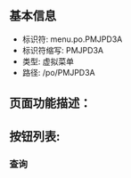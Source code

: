 
## 基本信息

- 标识符: menu.po.PMJPD3A
- 标识符缩写: PMJPD3A
- 类型: 虚拟菜单
- 路径: /po/PMJPD3A

## 页面功能描述：





## 按钮列表:


### 查询


